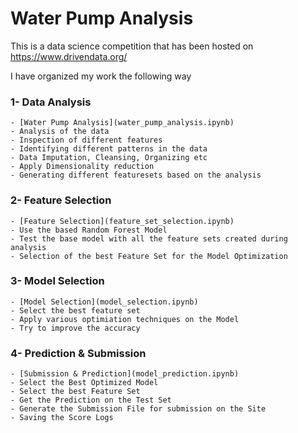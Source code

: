 # Water Pump Analysis

This is a data science competition that has been hosted on https://www.drivendata.org/


I have organized my work the following way

### 1- Data Analysis

	- [Water Pump Analysis](water_pump_analysis.ipynb)
	- Analysis of the data
	- Inspection of different features
	- Identifying different patterns in the data	
	- Data Imputation, Cleansing, Organizing etc
	- Apply Dimensionality reduction
	- Generating different featuresets based on the analysis
	
	
	
### 2- Feature Selection

	- [Feature Selection](feature_set_selection.ipynb)
	- Use the based Random Forest Model
	- Test the base model with all the feature sets created during analysis
	- Selection of the best Feature Set for the Model Optimization
	
	
### 3- Model Selection

	- [Model Selection](model_selection.ipynb)
	- Select the best feature set
	- Apply various optimiation techniques on the Model
	- Try to improve the accuracy


### 4- Prediction & Submission

	- [Submission & Prediction](model_prediction.ipynb)
	- Select the Best Optimized Model
	- Select the best Feature Set
	- Get the Prediction on the Test Set
	- Generate the Submission File for submission on the Site
	- Saving the Score Logs
	
	
